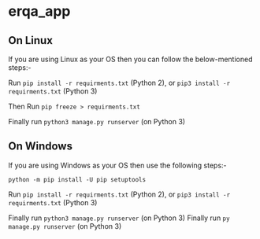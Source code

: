 # erqa_app


## On Linux

If you are using Linux as your OS then you can follow the below-mentioned steps:-

Run ```pip install -r requirments.txt``` (Python 2), or ```pip3 install -r requirments.txt``` (Python 3)

Then Run ```pip freeze > requirments.txt```

Finally run ```python3 manage.py runserver``` (on Python 3)


## On Windows

If you are using Windows as your OS then use the following steps:-
```
python -m pip install -U pip setuptools
```

Run ```pip install -r requirments.txt``` (Python 2), or ```pip3 install -r requirments.txt``` (Python 3)

Finally run ```python3 manage.py runserver``` (on Python 3)
Finally run ```py manage.py runserver``` (on Python 3)


